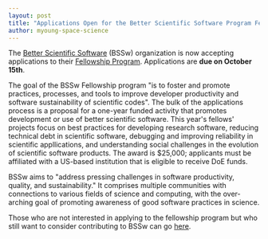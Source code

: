 ```yaml
---  
layout: post  
title: "Applications Open for the Better Scientific Software Program Fellowship"  
author: myoung-space-science  
---  
```


The [Better Scientific Software](https://bssw.io/) (BSSw) organization is now accepting 
applications to their [Fellowship Program](https://bssw.io/fellowship). Applications are **due on October 15th**.

The goal of the BSSw Fellowship program "is to foster and promote practices, processes, and tools to improve developer 
productivity and software sustainability of scientific codes". The bulk of the applications process is a proposal for 
a one-year funded activity that promotes development or use of better scientific software. This year's fellows' projects 
focus on best practices for developing research software, reducing technical debt in scientific software, debugging and 
improving reliability in scientific appllications, and understanding social challenges in the evolution of scientific 
software products. The award is $25,000; applicants must be affiliated with a US-based institution that is eligible to 
receive DoE funds.

BSSw aims to "address pressing challenges in software productivity, quality, and sustainability." 
It comprises multiple communities with connections to various fields of science and computing, with the over-arching 
goal of promoting awareness of good software practices in science.

Those who are not interested in applying to the fellowship program but who still want to consider contributing to BSSw 
can go [here](https://bssw.io/contributes/new).
